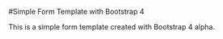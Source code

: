 #Simple Form Template with Bootstrap 4

This is a simple form template created with Bootstrap 4 alpha.